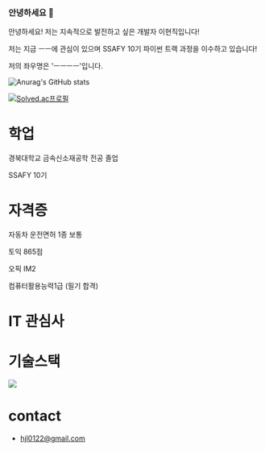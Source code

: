 ### 안녕하세요 👋


안녕하세요! 저는 지속적으로 발전하고 싶은 개발자 이현직입니다!

저는 지금 ㅡㅡ에 관심이 있으며 SSAFY 10기 파이썬 트랙 과정을 이수하고 있습니다!

저의 좌우명은 'ㅡㅡㅡㅡ'입니다.

![Anurag's GitHub stats](https://github-readme-stats.vercel.app/api?username=HyunJiggy&show_icons=true&theme=transparent)

[![Solved.ac프로필](http://mazassumnida.wtf/api/generate_badge?boj={lhj0122})](https://solved.ac/{lhj0122})


# 학업
경북대학교 금속신소재공학 전공 졸업

SSAFY 10기

# 자격증
자동차 운전면허 1종 보통

토익 865점 

오픽 IM2

컴퓨터활용능력1급 (필기 합격)


# IT 관심사

# 기술스택
<img src="https://img.shields.io/badge/Python-3776AB?style=for-the-badge&logo=Python&logoColor=white">

# contact
- hjl0122@gmail.com



